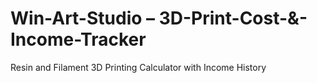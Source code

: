 # Win-Art-Studio – 3D-Print-Cost-&-Income-Tracker
Resin and Filament 3D Printing Calculator with Income History
